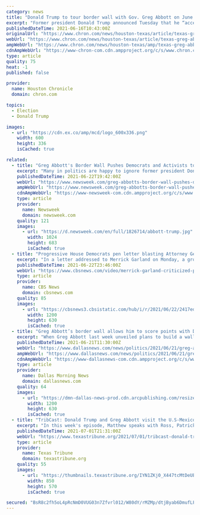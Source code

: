 ```yaml
---
category: news
title: "Donald Trump to tour border wall with Gov. Greg Abbott on June 30"
excerpt: "Former president Donald Trump announced Tuesday that he “accepted the invitation” to tour Texas’ southern border with Gov. Greg Abbott on June 30. “The Biden Administration inherited from me the strongest,"
publishedDateTime: 2021-06-16T10:43:00Z
originalUrl: "https://www.chron.com/news/houston-texas/article/texas-greg-abbott-trump-border-wall-16251476.php"
webUrl: "https://www.chron.com/news/houston-texas/article/texas-greg-abbott-trump-border-wall-16251476.php"
ampWebUrl: "https://www.chron.com/news/houston-texas/amp/texas-greg-abbott-trump-border-wall-16251476.php"
cdnAmpWebUrl: "https://www-chron-com.cdn.ampproject.org/c/s/www.chron.com/news/houston-texas/amp/texas-greg-abbott-trump-border-wall-16251476.php"
type: article
quality: 75
heat: -1
published: false

provider:
  name: Houston Chronicle
  domain: chron.com

topics:
  - Election
  - Donald Trump

images:
  - url: "https://cdn.ex.co/amp/mcd/logo_600x336.png"
    width: 600
    height: 336
    isCached: true

related:
  - title: "Greg Abbott's Border Wall Pushes Democrats and Activists to Stop Ignoring Trump"
    excerpt: "Many in politics are happy to ignore former president Donald Trump now that he has been banished from most social media networks, but his return to the Texas border June 30 has led Latino groups and activists to mobilize against him once again."
    publishedDateTime: 2021-06-22T19:42:00Z
    webUrl: "https://www.newsweek.com/greg-abbotts-border-wall-pushes-democrats-activists-stop-ignoring-trump-1602668"
    ampWebUrl: "https://www.newsweek.com/greg-abbotts-border-wall-pushes-democrats-activists-stop-ignoring-trump-1602668?amp=1"
    cdnAmpWebUrl: "https://www-newsweek-com.cdn.ampproject.org/c/s/www.newsweek.com/greg-abbotts-border-wall-pushes-democrats-activists-stop-ignoring-trump-1602668?amp=1"
    type: article
    provider:
      name: Newsweek
      domain: newsweek.com
    quality: 121
    images:
      - url: "https://d.newsweek.com/en/full/1826714/abbott-trump.jpg"
        width: 1024
        height: 683
        isCached: true
  - title: "Progressive House Democrats pen letter blasting Attorney General Merrick Garland's handling of Trump-era cases"
    excerpt: "In a letter addressed to Merrick Garland on Monday, a group of progressive House Democrats criticized the U.S. attorney general for failing to reverse the \"weaponization and politicization\" of the Justice Department under the Trump administration."
    publishedDateTime: 2021-06-22T23:46:00Z
    webUrl: "https://www.cbsnews.com/video/merrick-garland-criticized-progressive-house-democrats-analysis-devlin-barrett/"
    type: article
    provider:
      name: CBS News
      domain: cbsnews.com
    quality: 85
    images:
      - url: "https://cbsnews3.cbsistatic.com/hub/i/r/2021/06/22/2417eded-e2cb-4b03-9aa7-0132c8256030/thumbnail/1200x630/ca78892bb8ae46ce825e766822da59c4/cbsn-fusion-progressive-house-democrats-pen-letter-blasting-attorney-general-merrick-garlands-handling-of-trump-era-cases-thumbnail-739492-640x360.jpg"
        width: 1200
        height: 630
        isCached: true
  - title: "Greg Abbott’s border wall allows him to score points with Donald Trump’s base, be in 2024 mix"
    excerpt: "When Greg Abbott last week unveiled plans to build a wall along the nation’s southern border with Mexico, he showed that his aspirations are much"
    publishedDateTime: 2021-06-21T11:30:00Z
    webUrl: "https://www.dallasnews.com/news/politics/2021/06/21/greg-abbotts-border-wall-allows-him-to-score-points-with-donald-trumps-base-be-in-2024-mix/"
    ampWebUrl: "https://www.dallasnews.com/news/politics/2021/06/21/greg-abbotts-border-wall-allows-him-to-score-points-with-donald-trumps-base-be-in-2024-mix/?outputType=amp"
    cdnAmpWebUrl: "https://www-dallasnews-com.cdn.ampproject.org/c/s/www.dallasnews.com/news/politics/2021/06/21/greg-abbotts-border-wall-allows-him-to-score-points-with-donald-trumps-base-be-in-2024-mix/?outputType=amp"
    type: article
    provider:
      name: Dallas Morning News
      domain: dallasnews.com
    quality: 64
    images:
      - url: "https://dmn-dallas-news-prod.cdn.arcpublishing.com/resizer/7kznKkLNXvz47LTWriAGW3DXs-g=/1200x630/smart/filters:no_upscale()/cloudfront-us-east-1.images.arcpublishing.com/dmn/EZM3SXI2NZ5WR6ZAJNYPCGQ324.jpg"
        width: 1200
        height: 630
        isCached: true
  - title: "TribCast: Donald Trump and Greg Abbott visit the U.S-Mexico border"
    excerpt: "In this week's episode, Matthew speaks with Ross, Patrick and Reese about the politics surrounding Donald Trump's trip to Texas and the impact of the coronavirus pandemic on student learning."
    publishedDateTime: 2021-07-01T21:31:00Z
    webUrl: "https://www.texastribune.org/2021/07/01/tribcast-donald-trump-texas-border/"
    type: article
    provider:
      name: Texas Tribune
      domain: texastribune.org
    quality: 55
    images:
      - url: "https://thumbnails.texastribune.org/IYN1ZKj0_X447tcMtDeUEqAKK3o=/850x570/smart/filters:quality(75)/https://static.texastribune.org/media/files/18a2408b0aa404f0c41b5e3fb69ea18a/TribCast%20Abbott%20Trump.jpg"
        width: 850
        height: 570
        isCached: true

secured: "BsR8c2fh5oL4pRcNmD0VUG03n7Zfvrl012/W80dY/rMZMp/dtjByab6DmufLFrdwvGnPI1isMUWhac+qziLvkoOmA6bDZtV1XVslNUitzaDIkj70IoJaEcr4hivjsleArDT9cfSfla8Vry9NmqNyMpjeir/MzbrcdPTWw6KAfbNpruv07YlZDJfmTMWjP4h7VqjFns/ToB6zQNwu6NADvDEY7MZhGfcvvTJ8Q2LuIlOB4eW5/r/g0cKlioYQEYyPkuhvn6DlQxwnPOaa1CaXfLj2bPw6XzR2Nx7MEPNLueTAlDViDun/omPyNf/0BBMMwXGA7TBQYtMMDmRRoLUUzq1WWJVMCF2CZzPEXaFma7A=;Jn60ywaPFGx3bHommKDEjw=="
---
```


